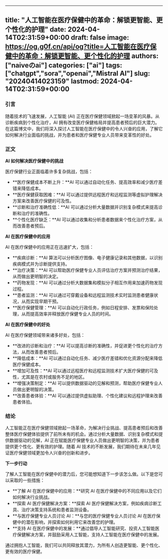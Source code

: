 
---
title: "人工智能在医疗保健中的革命：解锁更智能、更个性化的护理"
date: 2024-04-14T02:31:59+00:00
draft: false
image: https://og.g0f.cn/api/og?title=人工智能在医疗保健中的革命：解锁更智能、更个性化的护理
authors: ["naiveのai"]
categories: ["ai"]
tags: ["chatgpt","sora","openai","Mistral AI"]
slug: "20240414023159"
lastmod: 2024-04-14T02:31:59+00:00
---
### 引言

随着技术的飞速发展，人工智能 (AI) 正在医疗保健领域掀起一场变革的风暴。从诊断疾病到个性化治疗，AI 拥有改变医疗保健格局并提高患者预后的巨大潜力。在这篇博文中，我们将深入探讨人工智能在医疗保健中的令人兴奋的应用，了解它如何解决行业面临的挑战，并为患者和医疗保健专业人员带来变革性的好处。

### 正文

**AI 如何解决医疗保健中的挑战**

医疗保健行业正面临着许多复杂挑战，包括：

* **医疗保健成本不断上升：**AI 可以通过自动化任务、提高效率和减少医疗差错来降低成本。
* **医疗保健获取困难：**AI 可以通过提供远程医疗和远程监测等虚拟护理解决方案来改善医疗保健的可及性。
* **诊断和治疗准确性低：**AI 可以通过分析大量数据并识别复杂模式来提高诊断和治疗的准确性。
* **个性化医疗缺乏：**AI 可以通过收集和分析患者数据来个性化治疗方案，从而改善患者预后。

**AI 在医疗保健中的应用**

AI 在医疗保健中的应用正在迅速扩大，包括：

* **疾病诊断：**AI 算法可以分析医疗图像、电子健康记录和其他数据，以识别疾病模式并为诊断提供支持。
* **治疗决策：**AI 可以帮助医疗保健专业人员评估治疗方案并预测治疗结果，从而做出更明智的决定。
* **药物发现：**AI 可以通过分析大数据集和模拟分子相互作用来加速药物发现过程。
* **患者监测：**AI 可以通过可穿戴设备和远程监测技术实时监测患者健康状况，从而实现早期干预。
* **医疗保健管理：**AI 可以自动化行政任务，例如日程安排、发票和保险处理，从而提高效率并释放医疗保健专业人员的时间。

**AI 在医疗保健中的好处**

AI 在医疗保健领域带来诸多好处，包括：

* **改进的诊断和治疗：**AI 可以提高诊断的准确性，并促进更个性化的治疗方法，从而改善患者预后。
* **降低成本：**AI 可以通过自动化任务、减少医疗差错和优化资源分配来降低医疗保健成本。
* **增加可及性：**AI 可以通过远程医疗和远程监测技术扩大医疗保健的可及性，尤其是在农村或服务不足的地区。
* **增强决策制定：**AI 可以提供数据驱动的见解和预测，帮助医疗保健专业人员做出更明智的决策。
* **改善患者体验：**AI 可以通过提供虚拟助理、个性化建议和远程护理来改善患者体验。

### 结论

人工智能正在医疗保健领域掀起一场革命，为解决行业挑战、提高患者预后和改善整体医疗保健体验提供了前所未有的机会。通过分析大量数据、识别复杂模式和提供数据驱动的见解，AI 正在赋能医疗保健专业人员做出更明智的决策，并为患者提供更个性化、更有效的护理。随着 AI 技术的不断发展，我们期待在未来几年见证医疗保健领域更加令人兴奋的创新和进步。

**下一步行动**

了解人工智能在医疗保健中的潜力后，您可能想知道下一步该怎么做。以下是您可以采取的一些措施：

* **了解 AI 在医疗保健中的应用：**研究 AI 在医疗保健中的不同应用以及它们如何解决行业挑战。
* **探索 AI 医疗保健解决方案：**探索 AI 医疗保健解决方案，例如疾病诊断工具、治疗决策支持系统和患者监测设备。
* **与医疗保健专业人员讨论 AI：**与您的医疗保健专业人员讨论 AI 在医疗保健中的潜在影响，并探索如何利用它来改善您的护理。
* **支持 AI 在医疗保健中的发展：**通过倡导人工智能研究、投资人工智能医疗保健解决方案，并鼓励采用人工智能，支持人工智能在医疗保健中的发展。

通过拥抱人工智能，我们可以共同释放其潜力，为所有人创造更智能、更个性化、更有效的医疗保健。